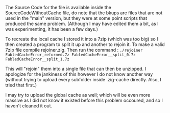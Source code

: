
The Source Code for the file is available inside the SourceCodeWithoutCache file, do note that the bkups are files that are not used in the "main" version, but they were at some point scripts that produced the same problem. (Although I may have edited them a bit, as I was experimenting, it has been a few days.)


To recreate the local cache I stored it into a 7zip (which was too big) so I then created a program to split it up and another to rejoin it. To make a valid 7zip file compile rejoiner.zig.
Then run the command :
```./rejoiner FabledCacheError_reformed.7z FabledCacheError__split_0.7z FabledCacheError__split_1.7z```

This will "rejoin" them into a single file that can then be unzipped. I apologize for the jankiness of this however I do not know another way (without trying to upload every subfolder inside .zig-cache directly. Also, I tried that first.)

I may try to upload the global cache as well; which will be even more massive as I did not know it existed before this problem occoured, and so I haven't cleaned it out.

